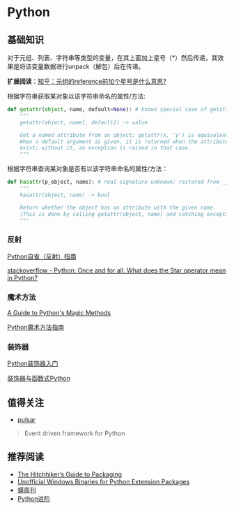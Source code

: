 # Python

## 基础知识

对于元组、列表、字符串等类型的变量，在其上面加上星号（*）然后传递，其效果是将该变量数据进行unpack（解包）后在传递。

**扩展阅读**：[知乎：元组的reference前加个星号是什么意思?](http://www.zhihu.com/question/20801578)

根据字符串获取某对象以该字符串命名的属性/方法:

``` python
def getattr(object, name, default=None): # known special case of getattr
    """
    getattr(object, name[, default]) -> value

    Get a named attribute from an object; getattr(x, 'y') is equivalent to x.y.
    When a default argument is given, it is returned when the attribute doesn't
    exist; without it, an exception is raised in that case.
    """
```

根据字符串查询某对象是否有以该字符串命名的属性/方法：

``` python
def hasattr(p_object, name): # real signature unknown; restored from __doc__
    """
    hasattr(object, name) -> bool

    Return whether the object has an attribute with the given name.
    (This is done by calling getattr(object, name) and catching exceptions.)
    """
```

### 反射

[Python自省（反射）指南](http://www.cnblogs.com/huxi/archive/2011/01/02/1924317.html)

[stackoverflow - Python: Once and for all. What does the Star operator mean in Python?](http://stackoverflow.com/questions/2921847/python-once-and-for-all-what-does-the-star-operator-mean-in-python)

### 魔术方法

[A Guide to Python's Magic Methods](http://www.rafekettler.com/magicmethods.html)

[Python魔术方法指南](http://pycoders-weekly-chinese.readthedocs.org/en/latest/issue6/a-guide-to-pythons-magic-methods.html)

### 装饰器

[Python装饰器入门](http://youngsterxyf.github.io/2012/07/30/a-primer-on-python-decorators/)

[装饰器与函数式Python](http://youngsterxyf.github.io/2013/01/04/Decorators-and-Functional-Python/)

## 值得关注

- [pulsar](https://github.com/quantmind/pulsar)

> Event driven framework for Python

## 推荐阅读

- [The Hitchhiker’s Guide to Packaging](http://guide.python-distribute.org/index.html)
- [Unofficial Windows Binaries for Python Extension Packages](http://www.lfd.uci.edu/~gohlke/pythonlibs/)
- [蟒周刊](http://weekly.pychina.org/)
- [Python进阶](https://eastlakeside.gitbooks.io/interpy-zh/content/index.html)

